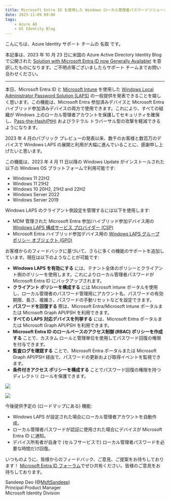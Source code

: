 ```yaml
---
title: Microsoft Entra ID を使用した Windows ローカル管理者パスワードソリューションの一般提供を開始しました！
date: 2023-11-09 09:00
tags:
    - Azure AD
    - US Identity Blog
---
```



こんにちは、Azure Identity サポート チームの 名取 です。

本記事は、2023 年 10 月 23 日に米国の Azure Active Directory Identity Blog で公開された [Solution with Microsoft Entra ID now Generally Available!](https://techcommunity.microsoft.com/t5/microsoft-entra-azure-ad-blog/windows-local-administrator-password-solution-with-microsoft/ba-p/3911999) を意訳したものになります。ご不明点等ございましたらサポート チームまでお問い合わせください。

---

本日、Microsoft Entra ID と [Microsoft Intune](https://learn.microsoft.com/ja-jp/mem/intune/protect/windows-laps-overview) を使用した [Windows Local Administrator Password Solution (LAPS)](https://learn.microsoft.com/ja-jp/entra/identity/devices/howto-manage-local-admin-passwords) の一般提供を発表できることを嬉しく思います。この機能は、Microsoft Entra 参加済みデバイスと Microsoft Entra ハイブリッド参加済みデバイスの両方で使用できます。これにより、すべての組織が Windows 上のローカル管理者アカウントを保護してセキュリティを確保し、[Pass-the-Hash(PtH)](https://www.microsoft.com/en-us/download/details.aspx?id=36036) およびラテラル トラバーサル型の攻撃を軽減できるようになります。

2023 年 4 月のパブリック プレビューの発表以来、数千のお客様と数百万のデバイスで Windows LAPS の展開と利用が大幅に進んでいることに、感謝申し上げたいと思います。

この機能は、2023 年 4 月 11 日以降の Windows Update がインストールされた以下の Windows OS プラットフォームで利用可能です:

- Windows 11 22H2 
- Windows 11 21H2 
- Windows 10 20H2, 21H2 and 22H2 
- Windows Server 2022 
- Windows Server 2019 

Windows LAPS のクライアント側設定を管理するには以下を使用します:

- MDM 管理された Microsoft Entra 参加/ハイブリッド参加デバイス用の [Windows LAPS 構成サービス プロバイダー (CSP)](https://learn.microsoft.com/ja-jp/windows/client-management/mdm/laps-csp)
- Microsoft Entra ハイブリッド参加デバイス用の [Windows LAPS グループ ポリシー オブジェクト (GPO)](https://learn.microsoft.com/ja-jp/windows-server/identity/laps/laps-management-policy-settings#windows-laps-group-policy)

お客様からのフィードバックに基づいて、さらに多くの機能のサポートを追加しています。現在は以下のようなことが可能です:

- **Windows LAPS を有効にする** には、テナント全体のポリシーとクライアント側のポリシーを使用します。これによりローカル管理者パスワードが Microsoft Entra ID にバックアップされます。
- **クライアント ポリシーを構成する** には Microsoft Intune ポータルを使用し、ローカル管理者のパスワード管理用にアカウント名、パスワードの有効期限、長さ、複雑さ、パスワードの手動リセットなどを設定できます。
- **パスワードを回復する** 際は、Microsoft Entra/Microsoft Intune ポータルまたは Microsoft Graph API/PSH を利用できます。
- **すべての LAPS 対応デバイスを列挙する** には、Microsoft Entra ポータルまたは Microsoft Graph API/PSH を利用できます。
- **Microsoft Entra ID のロールベースのアクセス制御 (RBAC) ポリシーを作成する** ことで、カスタム ロールと管理単位を使用してパスワード回復の権限を付与できます。
- **監査ログを確認する** ことで、Microsoft Entra ポータルまたは Microsoft Graph API/PSH 経由で、パスワードの更新および取得イベントを監視できます。
- **条件付きアクセス ポリシーを構成する** ことでパスワード回復の権限を持つディレクトリ ロールを保護できます。

![](./Windows-Local-Administrator-Password-Solution-with-Microsoft-Entra-ID-now-Generally-Available_1.png)

![](./Windows-Local-Administrator-Password-Solution-with-Microsoft-Entra-ID-now-Generally-Available_2.png)

今後提供予定の (ロードマップにある) 機能:

- Windows LAPS が設定された場合にローカル管理者アカウントを自動作成。
- ローカル管理者パスワードが認証に使用された場合にデバイスが Microsoft Entra ID に通知。
- デバイス所有者が自身で (セルフサービスで) ローカル管理者パスワードを必要な時間だけ回復。

いつものように、皆様からのフィードバック、ご意見、ご提案をお待ちしております！ [Microsoft Entra ID フォーラム](https://feedback.azure.com/d365community/forum/22920db1-ad25-ec11-b6e6-000d3a4f0789)でぜひ共有ください。皆様のご意見をお待ちしております。 

Sandeep Deo (@[MsftSandeep](https://twitter.com/MsftSandeep))  
Principal Product Manager  
Microsoft Identity Division
